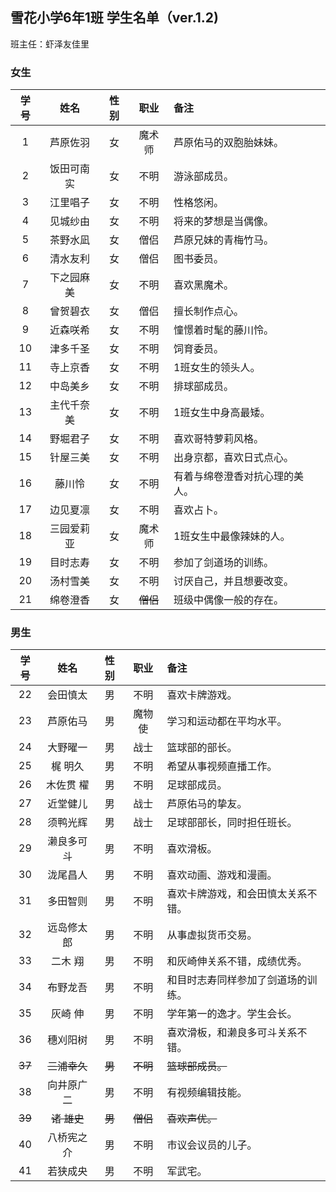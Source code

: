 ## 雪花小学6年1班 学生名单（ver.1.2)

班主任：虾泽友佳里

### 女生

|学号|姓名|性别|职业|备注|
|:--:|:--:|:--:|:--:|:--|
|1|芦原佐羽|女|魔术师|芦原佑马的双胞胎妹妹。|
|2|饭田可南实|女|不明|游泳部成员。|
|3|江里唱子|女|不明|性格悠闲。|
|4|见城纱由|女|不明|将来的梦想是当偶像。|
|5|茶野水凪|女|僧侣|芦原兄妹的青梅竹马。|
|6|清水友利|女|僧侣|图书委员。|
|7|下之园麻美|女|不明|喜欢黑魔术。|
|8|曾贺碧衣|女|僧侣|擅长制作点心。|
|9|近森咲希|女|不明|憧憬着时髦的藤川怜。|
|10|津多千圣|女|不明|饲育委员。|
|11|寺上京香|女|不明|1班女生的领头人。|
|12|中岛美乡|女|不明|排球部成员。|
|13|主代千奈美|女|不明|1班女生中身高最矮。|
|14|野堀君子|女|不明|喜欢哥特萝莉风格。|
|15|针屋三美|女|不明|出身京都，喜欢日式点心。|
|16|藤川怜|女|不明|有着与绵卷澄香对抗心理的美人。|
|17|边见夏凛|女|不明|喜欢占卜。|
|18|三园爱莉亚|女|魔术师|1班女生中最像辣妹的人。|
|19|目时志寿|女|不明|参加了剑道场的训练。|
|20|汤村雪美|女|不明|讨厌自己，并且想要改变。|
|21|绵卷澄香|女|~~僧侣~~|班级中偶像一般的存在。|

### 男生

|学号|姓名|性别|职业|备注|
|:--:|:--:|:--:|:--:|:--|
|22|会田慎太|男|不明|喜欢卡牌游戏。|
|23|芦原佑马|男|魔物使|学习和运动都在平均水平。|
|24|大野曜一|男|战士|篮球部的部长。|
|25|梶 明久|男|不明|希望从事视频直播工作。|
|26|木佐贯 櫂|男|不明|足球部成员。|
|27|近堂健儿|男|战士|芦原佑马的挚友。|
|28|须鸭光辉|男|战士|足球部部长，同时担任班长。|
|29|濑良多可斗|男|不明|喜欢滑板。|
|30|泷尾昌人|男|不明|喜欢动画、游戏和漫画。|
|31|多田智则|男|不明|喜欢卡牌游戏，和会田慎太关系不错。|
|32|远岛修太郎|男|不明|从事虚拟货币交易。|
|33|二木 翔|男|不明|和灰崎伸关系不错，成绩优秀。|
|34|布野龙吾|男|不明|和目时志寿同样参加了剑道场的训练。|
|35|灰崎 伸|男|不明|学年第一的逸才。学生会长。|
|36|穗刈阳树|男|不明|喜欢滑板，和濑良多可斗关系不错。|
|~~37~~|~~三浦幸久~~|~~男~~|~~不明~~|~~篮球部成员。~~|
|38|向井原广二|男|不明|有视频编辑技能。|
|~~39~~|~~诸 雄史~~|~~男~~|~~僧侣~~|~~喜欢声优。~~|
|40|八桥宪之介|男|不明|市议会议员的儿子。|
|41|若狭成央|男|不明|军武宅。|

